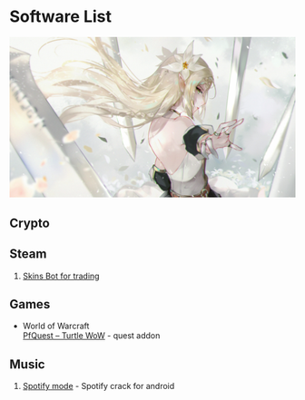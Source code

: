 # Software List
![Preview](./anm5207.jpg)

## Crypto

## Steam
1. [Skins Bot for trading](https://t.me/stmm_free)

## Games
- World of Warcraft<br>
[PfQuest – Turtle WoW](https://legacy-wow.com/turtle-wow-addons/pfquest-turtle-wow-2/) - quest addon

## Music
1. [Spotify mode](https://t.me/arthasdev/85) - Spotify crack for android
